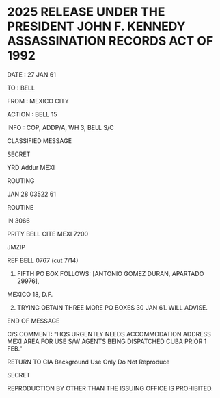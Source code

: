 # 2025 RELEASE UNDER THE PRESIDENT JOHN F. KENNEDY ASSASSINATION RECORDS ACT OF 1992

DATE : 27 JAN 61

TO : BELL

FROM : MEXICO CITY

ACTION : BELL 15

INFO : COP, ADDP/A, WH 3, BELL S/C

CLASSIFIED MESSAGE

SECRET

YRD Addur
MEXI

ROUTING

JAN 28 03522 61

ROUTINE

IN 3066

PRITY BELL CITE MEXI 7200

JMZIP

REF BELL 0767 (cut 7/14)

1. FIFTH PO BOX FOLLOWS: [ANTONIO GOMEZ DURAN, APARTADO 29976],

MEXICO 18, D.F.

2. TRYING OBTAIN THREE MORE PO BOXES 30 JAN 61. WILL ADVISE.

END OF MESSAGE

C/S COMMENT: "HQS URGENTLY NEEDS ACCOMMODATION ADDRESS MEXI AREA FOR USE S/W AGENTS BEING DISPATCHED CUBA PRIOR 1 FEB."

RETURN TO CIA
Background Use Only
Do Not Reproduce

SECRET

REPRODUCTION BY OTHER THAN THE ISSUING OFFICE IS PROHIBITED.
